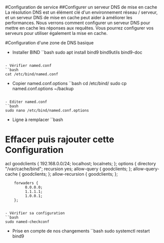 #Configuration de service
##Configurer un serveur DNS de mise en cache
La résolution DNS est un élément clé d'un environnement réseau / serveur, et un serveur DNS de mise en cache peut aider à améliorer les performances.
Nous verrons comment configurer un serveur DNS pour mettre en cache les réponses aux requêtes. 
Vous pourrez configurer vos serveurs pour utiliser également la mise en cache.

#Configuration d'une zone de DNS basique

- Installer BIND
``bash
sudo apt install bind9 bind9utils bind9-doc
```

- Vérifier named.conf
``bash
cat /etc/bind/named.conf
```

- Copier named.conf.options
``bash
cd /etc/bind/
sudo cp named.conf.options ~/backup
```

- Editer named.conf
``bash
sudo nano /etc/bind/named.conf.options
```
- Ligne à remplacer
``bash
# Effacer puis rajouter cette Configuration
acl goodclients {
    192.168.0.0/24;
    localhost;
    localnets;
};
options {
        directory "/var/cache/bind";
        recursion yes;
        allow-query { goodclients; };
        allow-query-cache { goodclients; };
        allow-recursion { goodclients; };

        forwaders {
             0.0.0.0;
             1.1.1.1;
             1.0.0.1;
        };
```

- Vérifier sa configuration
``bash
sudo named-checkconf
```

- Prise en compte de nos changements
``bash
sudo systemctl restart bind9
```
